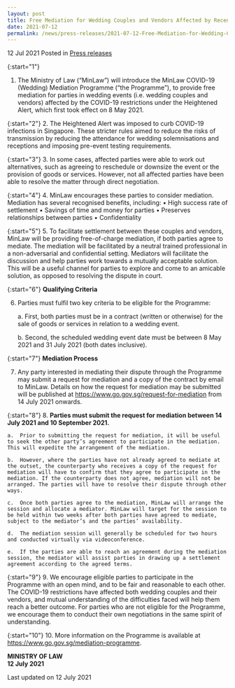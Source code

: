 ```yaml
---
layout: post
title: Free Mediation for Wedding Couples and Vendors Affected by Recent COVID-19 Restrictions
date: 2021-07-12
permalink: /news/press-releases/2021-07-12-Free-Mediation-for-Wedding-Couples-and-Vendors-Affected-by-Recent-COVID-19-Restrictions
---
```


12 Jul 2021 Posted in [Press releases](/news/press-releases)

{:start="1"}
1.	The Ministry of Law (“MinLaw”) will introduce the MinLaw COVID-19 (Wedding) Mediation Programme (“the Programme”), to provide free mediation for parties in wedding events (i.e. wedding couples and vendors) affected by the COVID-19 restrictions under the Heightened Alert, which first took effect on 8 May 2021. 

{:start="2"}
2.	The Heightened Alert was imposed to curb COVID-19 infections in Singapore.  These stricter rules aimed to reduce the risks of transmission by reducing the attendance for wedding solemnisations and receptions and imposing pre-event testing requirements.

{:start="3"}
3.	In some cases, affected parties were able to work out alternatives, such as agreeing to reschedule or downsize the event or the provision of goods or services. However, not all affected parties have been able to resolve the matter through direct negotiation. 

{:start="4"}
4.	MinLaw encourages these parties to consider mediation. Mediation has several recognised benefits, including:
    •	High success rate of settlement
    •	Savings of time and money for parties
    •	Preserves relationships between parties
    •	Confidentiality

{:start="5"}
5.	To facilitate settlement between these couples and vendors, MinLaw will be providing free-of-charge mediation, if both parties agree to mediate. The mediation will be facilitated by a neutral trained professional in a non-adversarial and confidential setting. Mediators will facilitate the discussion and help parties work towards a mutually acceptable solution. This will be a useful channel for parties to explore and come to an amicable solution, as opposed to resolving the dispute in court.

{:start="6"}
**Qualifying Criteria**

6.	Parties must fulfil two key criteria to be eligible for the Programme:

    a.	First, both parties must be in a contract (written or otherwise) for the sale of goods or services in relation to a wedding event.

    b.	Second, the scheduled wedding event date must be between 8 May 2021 and 31 July 2021 (both dates inclusive).

{:start="7"}
**Mediation Process**

7.	Any party interested in mediating their dispute through the Programme may submit a request for mediation and a copy of the contract by email to MinLaw. Details on how the request for mediation may be submitted will be published at <a href="https://www.go.gov.sg/request-for-mediation" target="new">https://www.go.gov.sg/request-for-mediation</a> from 14 July 2021 onwards. 

{:start="8"}
8.	**Parties must submit the request for mediation between 14 July 2021 and 10 September 2021.**

    a.	Prior to submitting the request for mediation, it will be useful to seek the other party’s agreement to participate in the mediation. This will expedite the arrangement of the mediation.

    b.	However, where the parties have not already agreed to mediate at the outset, the counterparty who receives a copy of the request for mediation will have to confirm that they agree to participate in the mediation. If the counterparty does not agree, mediation will not be arranged. The parties will have to resolve their dispute through other ways. 

    c.	Once both parties agree to the mediation, MinLaw will arrange the session and allocate a mediator. MinLaw will target for the session to be held within two weeks after both parties have agreed to mediate, subject to the mediator’s and the parties’ availability. 

    d.	The mediation session will generally be scheduled for two hours and conducted virtually via videoconference. 

    e.	If the parties are able to reach an agreement during the mediation session, the mediator will assist parties in drawing up a settlement agreement according to the agreed terms. 

{:start="9"}
9.	We encourage eligible parties to participate in the Programme with an open mind, and to be fair and reasonable to each other. The COVID-19 restrictions have affected both wedding couples and their vendors, and mutual understanding of the difficulties faced will help them reach a better outcome. For parties who are not eligible for the Programme, we encourage them to conduct their own negotiations in the same spirit of understanding.

{:start="10"}
10.	More information on the Programme is available at <a href="https://www.go.gov.sg/mediation-programme" target="new">https://www.go.gov.sg/mediation-programme</a>. 

**MINISTRY OF LAW**<br>
**12 July 2021**

<p class="right-side-updated">Last updated on 12 July 2021</p>
